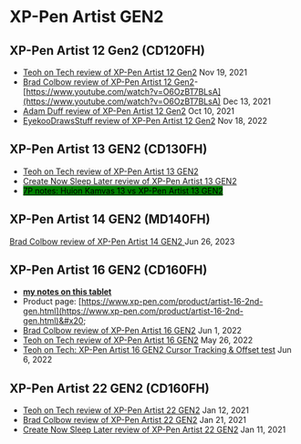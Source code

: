 # XP-Pen Artist GEN2

## XP-Pen Artist 12 Gen2 (CD120FH)

* [Teoh on Tech review of XP-Pen Artist 12 Gen2](https://www.youtube.com/watch?v=M0ULxV-oOf0) Nov 19, 2021
* [Brad Colbow review of XP-Pen Artist 12 Gen2](https://www.youtube.com/watch?v=O6OzBT7BLsA)- [https://www.youtube.com/watch?v=O6OzBT7BLsA](https://www.youtube.com/watch?v=O6OzBT7BLsA) Dec 13, 2021
* [Adam Duff review of XP-Pen Artist 12 Gen2](https://www.youtube.com/watch?v=O-XtybcW7Hg) Oct 10, 2021
* [EyekooDrawsStuff review of XP-Pen Artist 12 Gen2](https://youtu.be/CJuDEe3qyl8) Nov 18, 2022

## XP-Pen Artist 13 GEN2 (CD130FH)

* [Teoh on Tech review of XP-Pen Artist 13 GEN2](https://youtu.be/-q\_eFIuibnc)  &#x20;
* [Create Now Sleep Later review of XP-Pen Artist 13 GEN2](https://youtu.be/NJRYgW63dyM) &#x20;
* [<mark style="background-color:green;">7P notes: Huion Kamvas 13 vs XP-Pen Artist 13 GEN2</mark>](../../7p-notes-other/7p-notes-huion-gs1331-xppen-cd130fh.md)

## XP-Pen Artist 14 GEN2 (MD140FH)

[Brad Colbow review of XP-Pen Artist 14 GEN2 ](https://www.youtube.com/watch?v=Pf-UyPBf\_9o)Jun 26, 2023

## XP-Pen Artist 16 GEN2 (CD160FH)

* [**my notes on this tablet**](7p-notes-xp-pen-artist-16-gen2-cd160fh.md)
* Product page: [https://www.xp-pen.com/product/artist-16-2nd-gen.html](https://www.xp-pen.com/product/artist-16-2nd-gen.html)&#x20;
* [Brad Colbow review of XP-Pen Artist 16 GEN2](https://youtu.be/4czV7jv9mPg) Jun 1, 2022
* [Teoh on Tech review of XP-Pen Artist 16 GEN2](https://youtu.be/0yKRSAE8\_Ng) May 26, 2022
* [Teoh on Tech: XP-Pen Artist 16 GEN2 Cursor Tracking & Offset test](https://youtu.be/\_\_NHuTlg-lE) Jun 6, 2022

## XP-Pen Artist 22 GEN2 (CD160FH)

* [Teoh on Tech review of XP-Pen Artist 22 GEN2](https://youtu.be/05LHgF5J10M) Jan 12, 2021
* [Brad Colbow review of XP-Pen Artist 22 GEN2](https://youtu.be/aS1fUP\_W7c4) Jan 21, 2021
* [Create Now Sleep Later review of XP-Pen Artist 22 GEN2](https://www.youtube.com/watch?v=GTt\_kCcwFi4) Jan 11, 2021
